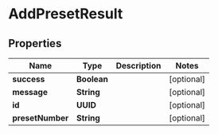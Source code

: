 

# AddPresetResult


## Properties

| Name | Type | Description | Notes |
|------------ | ------------- | ------------- | -------------|
|**success** | **Boolean** |  |  [optional] |
|**message** | **String** |  |  [optional] |
|**id** | **UUID** |  |  [optional] |
|**presetNumber** | **String** |  |  [optional] |



